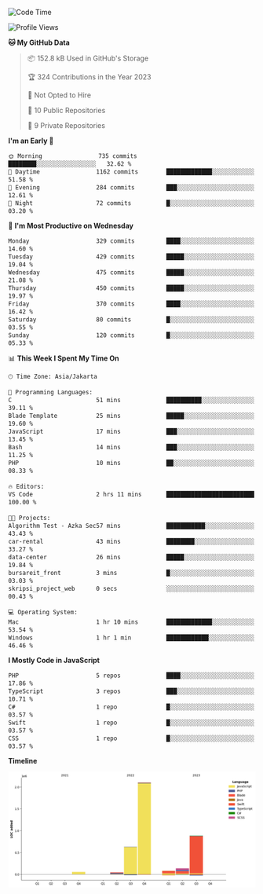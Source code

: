 <!--START_SECTION:waka-->
![Code Time](http://img.shields.io/badge/Code%20Time-204%20hrs%2012%20mins-blue)

![Profile Views](http://img.shields.io/badge/Profile%20Views-0-blue)

**🐱 My GitHub Data** 

> 📦 152.8 kB Used in GitHub's Storage 
 > 
> 🏆 324 Contributions in the Year 2023
 > 
> 🚫 Not Opted to Hire
 > 
> 📜 10 Public Repositories 
 > 
> 🔑 9 Private Repositories 
 > 
**I'm an Early 🐤** 

```text
🌞 Morning                735 commits         ████████░░░░░░░░░░░░░░░░░   32.62 % 
🌆 Daytime                1162 commits        █████████████░░░░░░░░░░░░   51.58 % 
🌃 Evening                284 commits         ███░░░░░░░░░░░░░░░░░░░░░░   12.61 % 
🌙 Night                  72 commits          █░░░░░░░░░░░░░░░░░░░░░░░░   03.20 % 
```
📅 **I'm Most Productive on Wednesday** 

```text
Monday                   329 commits         ████░░░░░░░░░░░░░░░░░░░░░   14.60 % 
Tuesday                  429 commits         █████░░░░░░░░░░░░░░░░░░░░   19.04 % 
Wednesday                475 commits         █████░░░░░░░░░░░░░░░░░░░░   21.08 % 
Thursday                 450 commits         █████░░░░░░░░░░░░░░░░░░░░   19.97 % 
Friday                   370 commits         ████░░░░░░░░░░░░░░░░░░░░░   16.42 % 
Saturday                 80 commits          █░░░░░░░░░░░░░░░░░░░░░░░░   03.55 % 
Sunday                   120 commits         █░░░░░░░░░░░░░░░░░░░░░░░░   05.33 % 
```


📊 **This Week I Spent My Time On** 

```text
🕑︎ Time Zone: Asia/Jakarta

💬 Programming Languages: 
C                        51 mins             ██████████░░░░░░░░░░░░░░░   39.11 % 
Blade Template           25 mins             █████░░░░░░░░░░░░░░░░░░░░   19.60 % 
JavaScript               17 mins             ███░░░░░░░░░░░░░░░░░░░░░░   13.45 % 
Bash                     14 mins             ███░░░░░░░░░░░░░░░░░░░░░░   11.25 % 
PHP                      10 mins             ██░░░░░░░░░░░░░░░░░░░░░░░   08.33 % 

🔥 Editors: 
VS Code                  2 hrs 11 mins       █████████████████████████   100.00 % 

🐱‍💻 Projects: 
Algorithm Test - Azka Sec57 mins             ███████████░░░░░░░░░░░░░░   43.43 % 
car-rental               43 mins             ████████░░░░░░░░░░░░░░░░░   33.27 % 
data-center              26 mins             █████░░░░░░░░░░░░░░░░░░░░   19.84 % 
bursareit_front          3 mins              █░░░░░░░░░░░░░░░░░░░░░░░░   03.03 % 
skripsi_project_web      0 secs              ░░░░░░░░░░░░░░░░░░░░░░░░░   00.43 % 

💻 Operating System: 
Mac                      1 hr 10 mins        █████████████░░░░░░░░░░░░   53.54 % 
Windows                  1 hr 1 min          ████████████░░░░░░░░░░░░░   46.46 % 
```

**I Mostly Code in JavaScript** 

```text
PHP                      5 repos             ████░░░░░░░░░░░░░░░░░░░░░   17.86 % 
TypeScript               3 repos             ███░░░░░░░░░░░░░░░░░░░░░░   10.71 % 
C#                       1 repo              █░░░░░░░░░░░░░░░░░░░░░░░░   03.57 % 
Swift                    1 repo              █░░░░░░░░░░░░░░░░░░░░░░░░   03.57 % 
CSS                      1 repo              █░░░░░░░░░░░░░░░░░░░░░░░░   03.57 % 
```



**Timeline**

![Lines of Code chart](https://raw.githubusercontent.com/brstreet2/brstreet2/main/assets/bar_graph.png)


<!--END_SECTION:waka-->
